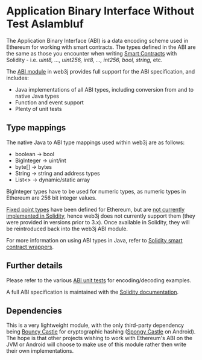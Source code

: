 Application Binary Interface Without Test Aslambluf
============================

The Application Binary Interface (ABI) is a data encoding scheme used in Ethereum for working with smart contracts. The types defined in the ABI are the same as those you encounter when writing [Smart Contracts](smart_contracts.md) with Solidity - i.e. *uint8, ..., uint256, int8, ..., int256, bool, string,* etc.

The [ABI module](https://github.com/web3j/web3j/tree/master/abi) in web3j provides full support for the ABI specification, and includes:

-   Java implementations of all ABI types, including conversion from and to native Java types
-   Function and event support
-   Plenty of unit tests

Type mappings
-------------

The native Java to ABI type mappings used within web3j are as follows:

-   boolean -> bool
-   BigInteger -> uint/int
-   byte[\] -> bytes
-   String -> string and address types
-   List<\> -> dynamic/static array

BigInteger types have to be used for numeric types, as numeric types in Ethereum are 256 bit integer values.

[Fixed point types](http://solidity.readthedocs.io/en/develop/abi-spec.html#types) have been defined for Ethereum, but are [not currently implemented in Solidity](https://github.com/ethereum/solidity/issues/409), hence web3j does not currently support them (they were provided in versions prior to 3.x). Once available in Solidity, they will be reintroduced back into the web3j ABI module.

For more information on using ABI types in Java, refer to [Solidity smart contract wrappers](smart_contracts.md#solidity-smart-contract-wrappers).

Further details
---------------

Please refer to the various [ABI unit tests](https://github.com/web3j/web3j/tree/master/abi/src/test/java/org/web3j/abi) for encoding/decoding examples.

A full ABI specification is maintained with the [Solidity documentation](http://solidity.readthedocs.io/en/develop/abi-spec.html).

Dependencies
------------

This is a very lightweight module, with the only third-party dependency being [Bouncy Castle](https://www.bouncycastle.org/) for cryptographic hashing ([Spongy Castle](https://rtyley.github.io/spongycastle/) on Android). The hope is that other projects wishing to work with
Ethereum's ABI on the JVM or Android will choose to make use of this module rather then write their own implementations.